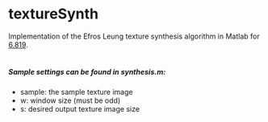 # textureSynth
Implementation of the Efros Leung texture synthesis algorithm in Matlab for [6.819](http://6.869.csail.mit.edu/fa15/).
<br><br>
##### Sample settings can be found in synthesis.m:
  -  sample: the sample texture image
  -  w: window size (must be odd)
  -  s: desired output texture image size

